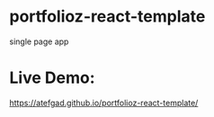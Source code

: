 # portfolioz-react-template
single page app

# Live Demo:
https://atefgad.github.io/portfolioz-react-template/
